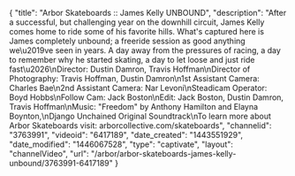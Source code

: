 {
    "title": "Arbor Skateboards :: James Kelly UNBOUND",
    "description": "After a successful, but challenging year on the downhill circuit, James Kelly comes home to ride some of his favorite hills. What's captured here is James completely unbound; a freeride session as good anything we\u2019ve seen in years. A day away from the pressures of racing, a day to remember why he started skating, a day to let loose and just ride fast\u2026\nDirector: Dustin Damron, Travis Hoffman\nDirector of Photography: Travis Hoffman, Dustin Damron\n1st Assistant Camera: Charles Bae\n2nd Assistant Camera: Nar Levoni\nSteadicam Operator: Boyd Hobbs\nFollow Cam: Jack Boston\nEdit: Jack Boston, Dustin Damron, Travis Hoffman\nMusic: \"Freedom\" by Anthony Hamilton and Elayna Boynton,\nDjango Unchained Original Soundtrack\nTo learn more about Arbor Skateboards visit: arborcollective.com\/skateboards",
    "channelid": "3763991",
    "videoid": "6417189",
    "date_created": "1443551929",
    "date_modified": "1446067528",
    "type": "captivate",
    "layout": "channelVideo",
    "url": "\/arbor\/arbor-skateboards-james-kelly-unbound\/3763991-6417189"
}